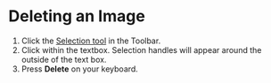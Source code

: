 # Deleting an Image

1. Click the [Selection tool](../working-with-tools/selection-tools.md) in the Toolbar.
2. Click within the textbox. Selection handles will appear around the outside of the text box.
3. Press **Delete** on your keyboard.
